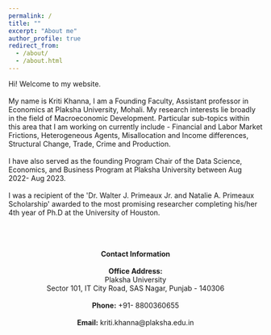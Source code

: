 ```yaml
---
permalink: /
title: ""
excerpt: "About me"
author_profile: true
redirect_from: 
  - /about/
  - /about.html
---
```


Hi! Welcome to my website.  <br />  <br /> 
My name is Kriti Khanna, I am a Founding Faculty, Assistant professor in Economics at Plaksha University, Mohali. My research interests lie broadly in the field of Macroeconomic Development. Particular sub-topics within this area that I am working on currently include - Financial and Labor Market Frictions, Heterogeneous Agents, Misallocation and Income differences, Structural Change, Trade, Crime and Production.  <br /> <br /> 
I have also served as the founding Program Chair of the Data Science, Economics, and Business Program at Plaksha University between Aug 2022- Aug 2023.  <br /> 
<br/> 
I was a recipient of the 'Dr. Walter J. Primeaux Jr. and Natalie A. Primeaux Scholarship' awarded to the most promising researcher completing his/her 4th year of Ph.D at the University of Houston.<br /> <br /> 
<br/> <br/> 
<div align="center">
<b>Contact Information </b> <br/> <br/> 
<b>Office Address:</b>  <br/> 
Plaksha University <br/> 
Sector 101, IT City Road, SAS Nagar, Punjab - 140306 <br/> <br/>  
<b>Phone:</b> +91- 8800360655 <br/> <br/> 
<b>Email:</b> kriti.khanna@plaksha.edu.in
</div>

